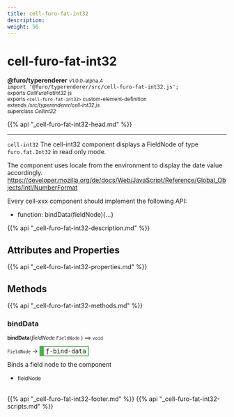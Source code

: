 ```yaml
---
title: cell-furo-fat-int32
description: 
weight: 50
---
```


# cell-furo-fat-int32
**@furo/typerenderer** <small>v1.0.0-alpha.4</small>
<br>`import '@furo/typerenderer/src/cell-furo-fat-int32.js';`<small>
<br>exports *CellFuroFatInt32* js
<br>exports `<cell-furo-fat-int32>` custom-element-definition
<br>extends */src/typerenderer/cell-int32.js*
<br>superclass *CellInt32*</small>

{{% api "_cell-furo-fat-int32-head.md" %}}

****

`cell-int32`
The cell-int32 component displays a FieldNode of type `furo.fat.Int32` in read only mode.

The component uses locale from the environment to display the date value accordingly.
https://developer.mozilla.org/de/docs/Web/JavaScript/Reference/Global_Objects/Intl/NumberFormat

Every cell-xxx component should implement the following API:
- function: bindData(fieldNode){...}

{{% api "_cell-furo-fat-int32-description.md" %}}


## Attributes and Properties
{{% api "_cell-furo-fat-int32-properties.md" %}}






## Methods
{{% api "_cell-furo-fat-int32-methods.md" %}}



### **bindData**
<small>**bindData**(*fieldNode* `FieldNode` ) ⟹ `void`</small>

<small>`FieldNode` </small> →
<span  style="border-width:2px 2px 2px 10px; border-style: solid;border-color:  rgb(76, 175, 80);font-family:monospace; padding:2px 4px;">ƒ-bind-data</span>

Binds a field node to the component

- <small>fieldNode </small>
<br><br>





{{% api "_cell-furo-fat-int32-footer.md" %}}
{{% api "_cell-furo-fat-int32-scripts.md" %}}
